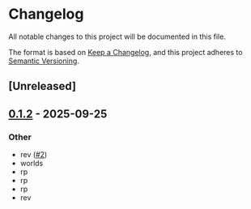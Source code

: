 # Changelog

All notable changes to this project will be documented in this file.

The format is based on [Keep a Changelog](https://keepachangelog.com/en/1.0.0/),
and this project adheres to [Semantic Versioning](https://semver.org/spec/v2.0.0.html).

## [Unreleased]

## [0.1.2](https://github.com/found-it/hello-rs/compare/v0.1.1...v0.1.2) - 2025-09-25

### Other

- rev ([#2](https://github.com/found-it/hello-rs/pull/2))
- worlds
- rp
- rp
- rp
- rev
